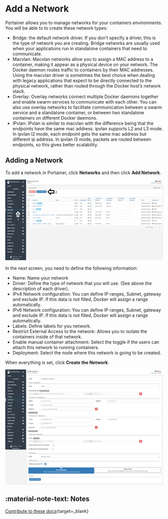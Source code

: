 # Add a Network

Portainer allows you to manage networks for your containers environments. You will be able to to create these network types:

* Bridge: the default network driver. If you don’t specify a driver, this is the type of network you are creating. Bridge networks are usually used when your applications run in standalone containers that need to communicate.
* Macvlan: Macvlan networks allow you to assign a MAC address to a container, making it appear as a physical device on your network. The Docker daemon routes traffic to containers by their MAC addresses. Using the macvlan driver is sometimes the best choice when dealing with legacy applications that expect to be directly connected to the physical network, rather than routed through the Docker host’s network stack.
* Overlay: Overlay networks connect multiple Docker daemons together and enable swarm services to communicate with each other. You can also use overlay networks to facilitate communication between a swarm service and a standalone container, or between two standalone containers on different Docker daemons.
* IPvlan: IPvlan is similar to macvlan with the difference being that the endpoints have the same mac address. ipvlan supports L2 and L3 mode. In ipvlan l2 mode, each endpoint gets the same mac address but different ip address. In ipvlan l3 mode, packets are routed between endpoints, so this gives better scalability.

## Adding a Network

To add a network in Portainer, click <b>Networks</b> and then click <b>Add Network</b>.

![add](assets/add-1.png)

In the next screen, you need to define the following information:

* Name: Name your network
* Driver: Define the type of network that you will use. (See above the description of each driver).
* IPv4 Network configuration: You can define IP ranges, Subnet, gateway and exclude IP. If this data is not filled, Docker will assign a range automatically.
* IPv6 Network configuration: You can define IP ranges, Subnet, gateway and exclude IP. If this data is not filled, Docker will assign a range automatically.
* Labels: Define labels for you network.
* Restrict External Access to the network: Allows you to isolate the containers inside of that network.
* Enable manual container attachment: Select the toggle if the users can attach this network to running containers.
* Deployment: Select the node where this network is going to be created.

When everything is set, click <b>Create the Network</b>.

![add](assets/add-2.png)

## :material-note-text: Notes

[Contribute to these docs](https://github.com/portainer/portainer-docs/blob/master/contributing.md){target=_blank}